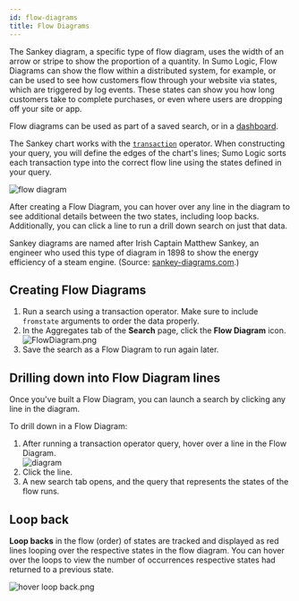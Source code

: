 ```yaml
---
id: flow-diagrams
title: Flow Diagrams
---
```


The Sankey diagram, a specific type of flow diagram, uses the width of an arrow or stripe to show the proportion of a quantity. In Sumo Logic, Flow Diagrams can show the flow within a distributed system, for example, or can be used to see how customers flow through your website via states, which are triggered by log events. These states can show you how long customers take to complete purchases, or even where users are dropping off your site or app.

Flow diagrams can be used as part of a saved search, or in a [dashboard](/docs/dashboards/panels/sankey-charts/).

The Sankey chart works with the [`transaction`](/docs/search/search-query-language/transaction-analytics) operator. When constructing your query, you will define the edges of the chart's lines; Sumo Logic sorts each transaction type into the correct flow line using the states defined in your query.

![flow diagram](/img/reuse/query-search/Flow_Diagram_example.png)

After creating a Flow Diagram, you can hover over any line in the diagram to see additional details between the two states, including loop backs. Additionally, you can click a line to run a drill down search on just that data.

Sankey diagrams are named after Irish Captain Matthew Sankey, an engineer who used this type of diagram in 1898 to show the energy efficiency of a steam engine. (Source: [sankey-diagrams.com](http://www.sankey-diagrams.com/who-is-this-sankey-guy/).)

## Creating Flow Diagrams

1. Run a search using a transaction operator. Make sure to include `fromstate` arguments to order the data properly.
1. In the Aggregates tab of the **Search** page, click the **Flow Diagram** icon.<br/>  ![FlowDiagram.png](/img/reuse/query-search/FlowDiagram.png)
1. Save the search as a Flow Diagram to run again later.

## Drilling down into Flow Diagram lines

Once you've built a Flow Diagram, you can launch a search by clicking
any line in the diagram.

To drill down in a Flow Diagram:

1. After running a transaction operator query, hover over a line in the Flow Diagram.<br/>  ![diagram](/img/reuse/query-search/Flow_Diagram_drilldown.png)
1. Click the line.
1. A new search tab opens, and the query that represents the states of the flow runs.

## Loop back

**Loop backs** in the flow (order) of states are tracked and displayed as red lines looping over the respective states in the flow diagram. You can hover over the loops to view the number of occurrences respective states had returned to a previous state.

![hover loop back.png](/img/search/searchquerylanguage/transaction-analytics/hover-loop-back.png)
